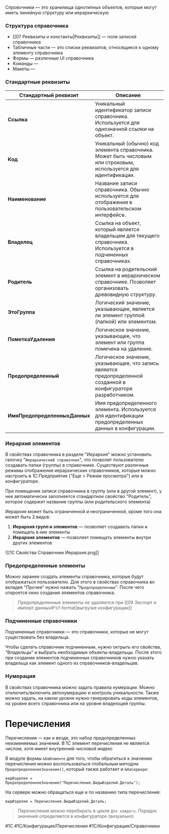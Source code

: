 
Спровочники — это хранилища однотипных объектов, которые могут иметь линейную структуру или иерархическую

### Структура справочника

* [[07 Реквизиты и константы|Реквизиты]] — поля записей справочника
* Табличные части — это списки реквизитов, относящиеся к одному элементу справочника
* Формы — различные UI справочника
* Команды — 
* Макеты — 

### Стандартные реквизиты

| Стандартный реквизит          | Описание                                                                                                         |
| ----------------------------- | ---------------------------------------------------------------------------------------------------------------- |
| **Ссылка**                    | Уникальный идентификатор записи справочника. Используется для однозначной ссылки на объект.                      |
| **Код**                       | Уникальный (обычно) код элемента справочника. Может быть числовым или строковым, используется для идентификации. |
| **Наименование**              | Название записи справочника. Обычно используется для отображения в пользовательском интерфейсе.                  |
| **Владелец**                  | Ссылка на объект, который является владельцем для текущего справочника. Используется в подчиненных справочниках. |
| **Родитель**                  | Ссылка на родительский элемент в иерархическом справочнике. Позволяет организовать древовидную структуру.        |
| **ЭтоГруппа**                 | Логический значение, указывающее, является ли элемент группой (папкой) или элементом.                            |
| **ПометкаУдаления**           | Логическое значение, указывающее, что элемент или группа помечена на удаление.                                   |
| **Предопределенный**          | Логическое значение, указывающее, что запись является предопределенной созданной в конфигураторе разработчиком.  |
| **ИмяПредопределенныхДанных** | Имя предопределенного элемента. Используется для идентификации предопределенных данных в конфигурации.           |

### Иерархия элементов

В свойствах справочника в разделе "Иерархия" можно установить галочку "`Иерархический справочник`", что позволит пользователю создавать папки (группы) в справочнике. Существуют различные режимы отображения иерархических справочников, которые можно настроить в 1С:Предприятие ("Еще > Режим просмотра") или в конфигураторе.

При помещении записи справочника в группу (или в другой элемент), у нее автоматически заполняется стандартное свойство "Родитель", которое содержит название группы (или родительского элемента)

Иерархия может быть ограниченной и неограниченной, кроме того она может быть 2 видов:

1. **Иерархия групп и элементов** — позволяет создавать папки и помещать в них элементы
2. **Иерархия элементов** — позволяет помещать элементы внутри других элементов

![[1С Свойства Справочник Иерархия.png]]

### Предопределенные элементы

Можно заранее создать элементы справочника, которые будут отображаться пользователю.
Для этого в свойствах справочника во вкладке "Прочее" нужно нажать "`Предопределенные`". После чего откроется окно создания элементов справочника.

>Предопределенные элементы не удаляются при [[09 Экспорт и импорт данных#^cf-format|выгрузке конфигурации]]

### Подчиненные справочники

Подчиненные справочники — это справочники, которые не могут существовать без владельца.

Чтобы сделать справочник подчиненным, нужно октрыть его свойства, "Владельцы" и выбрать необходимые объекты-владельцы. После этого при создании элементов подчиненных справочников нужно указать владельца как элемент одного из справочников-владельцев.

### Нумерация

В свойствах справочника можно задать правила нумерации. Можно отключить/включить автонумерацию и контроль уникальности. Также можно задать, на каком уровне нужно генерировать коды элементов, на уровне всего справочника или на уровне владеющей группы.

# Перечисления

Перечисления — как и везде, это набор предопределенных неизменяемых значений. В 1С элемент перечисления не является числом, хотя имеет внутренний числовой индекс

В модуле формы `&НаКлиенте` для того, чтобы обратиться к значению перечисления можно воспользоваться глобальным методом `ПредопределенноеЗначение()`, который также работает и `&НаСервере`:

```bsl
видИзделия = ПредопределенноеЗначение("Перечисление.ВидыИзделий.Деталь");
```

На сервере можно обращаться еще и по названию типа перечисления:

```bsl
видИзделия = Перечисления.ВидыИзделий.Деталь;
```

> Перечисления можно перебирать в цикле `Для каждого`. Порядок значений определяется в конфигураторе (визуально)

#1С #1С/Конфигурация/Перечисления #1С/Конфигурация/Справочники